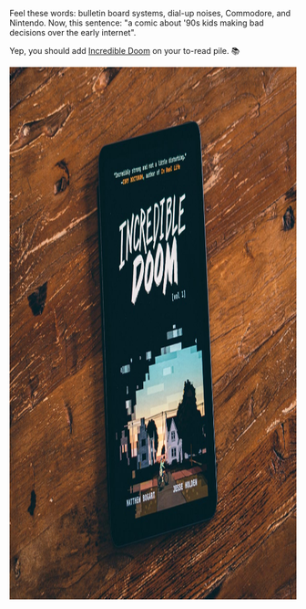 ---
---

Feel these words: bulletin board systems, dial-up noises, Commodore, and Nintendo. Now, this sentence: "a comic about '90s kids making bad decisions over the early internet".

Yep, you should add [Incredible Doom](https://www.incredibledoom.com) on your to-read pile. 📚

<img src="/images/incredible-doom.jpg" alt="A comic book cover. A biking paperboy hurls a newspaper toward a house. The illustration is mixed up with graphic ASCII symbols resulting in a digital look." width="1400" height="933" />
